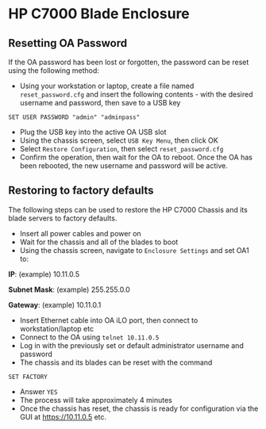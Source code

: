 # HP C7000 Blade Enclosure

## Resetting OA Password

If the OA password has been lost or forgotten, the password can be reset using the following method:

* Using your workstation or laptop, create a file named `reset_password.cfg` and insert the following contents - with the desired username and password, then save to a USB key

`SET USER PASSWORD "admin" "adminpass"`

* Plug the USB key into the active OA USB slot
* Using the chassis screen, select `USB Key Menu`, then click OK
* Select `Restore Configuration`, then select `reset_password.cfg`
* Confirm the operation, then wait for the OA to reboot. Once the OA has been rebooted, the new username and password will be active.

## Restoring to factory defaults

The following steps can be used to restore the HP C7000 Chassis and its blade servers to factory defaults.

* Insert all power cables and power on
* Wait for the chassis and all of the blades to boot
* Using the chassis screen, navigate to `Enclosure Settings` and set OA1 to:

**IP**: (example) 10.11.0.5

**Subnet Mask**: (example) 255.255.0.0

**Gateway**: (example) 10.11.0.1

* Insert Ethernet cable into OA iLO port, then connect to workstation/laptop etc
* Connect to the OA using `telnet 10.11.0.5`
* Log in with the previously set or default administrator username and password
* The chassis and its blades can be reset with the command

```SET FACTORY```

* Answer `YES`
* The process will take approximately 4 minutes
* Once the chassis has reset, the chassis is ready for configuration via the GUI at https://10.11.0.5 etc.